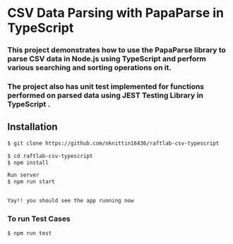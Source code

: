 # CSV Data Parsing with PapaParse in TypeScript
###  This project demonstrates how to use the PapaParse library to parse CSV data in Node.js using TypeScript and perform various searching and sorting operations on it.

### The project also has unit test implemented for functions performed on parsed data using JEST Testing Library in TypeScript .

## Installation

```bash
$ git clone https://github.com/nknittin16436/raftlab-csv-typescript

$ cd raftlab-csv-typescript 
$ npm install

Run server 
$ npm run start


Yay!! you should see the app running now

```
### To run Test Cases
```
$ npm run test
```
